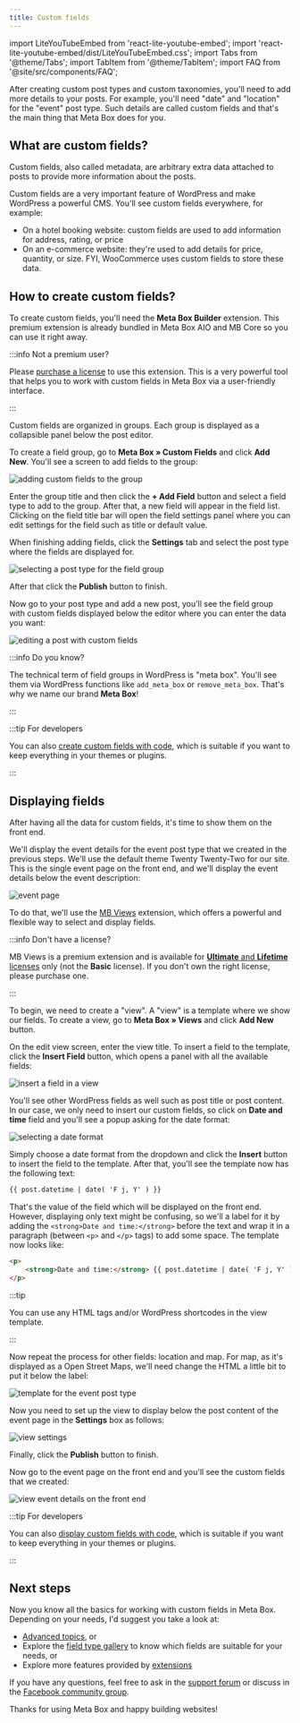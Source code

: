 ```yaml
---
title: Custom fields
---
```


import LiteYouTubeEmbed from 'react-lite-youtube-embed';
import 'react-lite-youtube-embed/dist/LiteYouTubeEmbed.css';
import Tabs from '@theme/Tabs';
import TabItem from '@theme/TabItem';
import FAQ from '@site/src/components/FAQ';

After creating custom post types and custom taxonomies, you'll need to add more details to your posts. For example, you'll need "date" and "location" for the "event" post type. Such details are called custom fields and that's the main thing that Meta Box does for you.

## What are custom fields?

Custom fields, also called metadata, are arbitrary extra data attached to posts to provide more information about the posts.

Custom fields are a very important feature of WordPress and make WordPress a powerful CMS. You'll see custom fields everywhere, for example:

- On a hotel booking website: custom fields are used to add information for address, rating, or price
- On an e-commerce website: they're used to add details for price, quantity, or size. FYI, WooCommerce uses custom fields to store these data.

## How to create custom fields?

To create custom fields, you'll need the **Meta Box Builder** extension. This premium extension is already bundled in Meta Box AIO and MB Core so you can use it right away.

:::info Not a premium user?

Please [purchase a license](https://metabox.io/pricing/) to use this extension. This is a very powerful tool that helps you to work with custom fields in Meta Box via a user-friendly interface.

:::

Custom fields are organized in groups. Each group is displayed as a collapsible panel below the post editor.

To create a field group, go to **Meta Box » Custom Fields** and click **Add New**. You'll see a screen to add fields to the group:

![adding custom fields to the group](https://i.imgur.com/wjtQCmc.png)

Enter the group title and then click the **+ Add Field** button and select a field type to add to the group. After that, a new field will appear in the field list. Clicking on the field title bar will open the field settings panel where you can edit settings for the field such as title or default value.

When finishing adding fields, click the **Settings** tab and select the post type where the fields are displayed for.

![selecting a post type for the field group](https://i.imgur.com/a39tyzd.png)

After that click the **Publish** button to finish.

Now go to your post type and add a new post, you'll see the field group with custom fields displayed below the editor where you can enter the data you want:

![editing a post with custom fields](https://i.imgur.com/TwDYnBQ.png)

:::info Do you know?

The technical term of field groups in WordPress is "meta box". You'll see them via WordPress functions like `add_meta_box` or `remove_meta_box`. That's why we name our brand **Meta Box**!

:::

:::tip For developers

You can also [create custom fields with code](/creating-fields-with-code/), which is suitable if you want to keep everything in your themes or plugins.

:::

## Displaying fields

After having all the data for custom fields, it's time to show them on the front end.

We'll display the event details for the event post type that we created in the previous steps. We'll use the default theme Twenty Twenty-Two for our site. This is the single event page on the front end, and we'll display the event details below the event description:

![event page](https://i.imgur.com/rSPicJm.png)

To do that, we'll use the [MB Views](/extensions/mb-views/) extension, which offers a powerful and flexible way to select and display fields.

:::info Don't have a license?

MB Views is a premium extension and is available for [**Ultimate** and **Lifetime** licenses](https://metabox.io/pricing/) only (not the **Basic** license). If you don't own the right license, please purchase one.

:::

To begin, we need to create a "view". A "view" is a template where we show our fields. To create a view, go to **Meta Box » Views** and click **Add New** button.

On the edit view screen, enter the view title. To insert a field to the template, click the **Insert Field** button, which opens a panel with all the available fields:

![insert a field in a view](https://i.imgur.com/tUtIqmp.png)

You'll see other WordPress fields as well such as post title or post content. In our case, we only need to insert our custom fields, so click on **Date and time** field and you'll see a popup asking for the date format:

![selecting a date format](https://i.imgur.com/OPXkorx.png)

Simply choose a date format from the dropdown and click the **Insert** button to insert the field to the template. After that, you'll see the template now has the following text:

```html
{{ post.datetime | date( 'F j, Y' ) }}
```

That's the value of the field which will be displayed on the front end. However, displaying only text might be confusing, so we'll a label for it by adding the `<strong>Date and time:</strong>` before the text and wrap it in a paragraph (between `<p>` and `</p>` tags) to add some space. The template now looks like:

```html
<p>
	<strong>Date and time:</strong> {{ post.datetime | date( 'F j, Y' ) }}
</p>
```

:::tip

You can use any HTML tags and/or WordPress shortcodes in the view template.

:::

Now repeat the process for other fields: location and map. For map, as it's displayed as a Open Street Maps, we'll need change the HTML a little bit to put it below the label:

![template for the event post type](https://i.imgur.com/TeWN22i.png)

Now you need to set up the view to display below the post content of the event page in the **Settings** box as follows:

![view settings](https://i.imgur.com/U3kJnLe.png)

Finally, click the **Publish** button to finish.

Now go to the event page on the front end and you'll see the custom fields that we created:

![view event details on the front end](https://i.imgur.com/iOAEwBT.png)

:::tip For developers

You can also [display custom fields with code](/displaying-fields-with-code/), which is suitable if you want to keep everything in your themes or plugins.

:::

## Next steps

Now you know all the basics for working with custom fields in Meta Box. Depending on your needs, I'd suggest you take a look at:

- [Advanced topics](/category/advanced/), or
- Explore the [field type gallery](/fields/) to know which fields are suitable for your needs, or
- Explore more features provided by [extensions](/category/extensions/)

If you have any questions, feel free to ask in the [support forum](https://metabox.io/support/) or discuss in the [Facebook community group](https://www.facebook.com/groups/metaboxusers).

Thanks for using Meta Box and happy building websites!